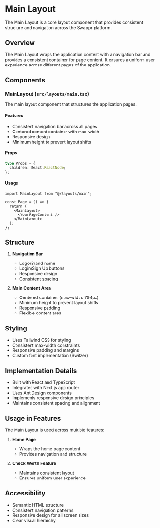 # Main Layout

The Main Layout is a core layout component that provides consistent structure and navigation across the Swappr platform.

## Overview

The Main Layout wraps the application content with a navigation bar and provides a consistent container for page content. It ensures a uniform user experience across different pages of the application.

## Components

### MainLayout (`src/layouts/main.tsx`)

The main layout component that structures the application pages.

#### Features

- Consistent navigation bar across all pages
- Centered content container with max-width
- Responsive design
- Minimum height to prevent layout shifts

#### Props

```typescript
type Props = {
  children: React.ReactNode;
};
```

#### Usage

```tsx
import MainLayout from "@/layouts/main";

const Page = () => {
  return (
    <MainLayout>
      <YourPageContent />
    </MainLayout>
  );
};
```

## Structure

1. **Navigation Bar**

   - Logo/Brand name
   - Login/Sign Up buttons
   - Responsive design
   - Consistent spacing

2. **Main Content Area**
   - Centered container (max-width: 794px)
   - Minimum height to prevent layout shifts
   - Responsive padding
   - Flexible content area

## Styling

- Uses Tailwind CSS for styling
- Consistent max-width constraints
- Responsive padding and margins
- Custom font implementation (Switzer)

## Implementation Details

- Built with React and TypeScript
- Integrates with Next.js app router
- Uses Ant Design components
- Implements responsive design principles
- Maintains consistent spacing and alignment

## Usage in Features

The Main Layout is used across multiple features:

1. **Home Page**

   - Wraps the home page content
   - Provides navigation and structure

2. **Check Worth Feature**
   - Maintains consistent layout
   - Ensures uniform user experience

## Accessibility

- Semantic HTML structure
- Consistent navigation patterns
- Responsive design for all screen sizes
- Clear visual hierarchy
